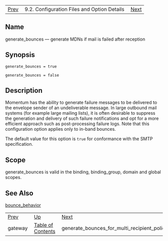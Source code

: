 |     |     |     |
| --- | --- | --- |
| [Prev](conf.ref.gateway)  | 9.2. Configuration Files and Option Details |  [Next](conf.ref.generate_bounces_for_multi_recipient_policy_rejections.php) |

<a name="conf.ref.generate_bounces"></a>
## Name

generate_bounces — generate MDNs if mail is failed after reception

## Synopsis

`generate_bounces = true`

`generate_bounces = false`

<a name="idp9671952"></a>
## Description

Momentum has the ability to generate failure messages to be delivered to the envelope sender of an undeliverable message. In large outbound mail systems (for example large mailing lists), it is often desirable to suppress the generation and delivery of such failure notifications and opt for a more efficient approach such as post-processing failure logs. Note that this configuration option applies only to in-band bounces.

The default value for this option is `true` for conformance with the SMTP specification.

<a name="idp9674960"></a>
## Scope

generate_bounces is valid in the binding, binding_group, domain and global scopes.

<a name="idp9676640"></a>
## See Also

[bounce_behavior](conf.ref.bounce_behavior "bounce_behavior")

|     |     |     |
| --- | --- | --- |
| [Prev](conf.ref.gateway)  | [Up](conf.ref.files.php) |  [Next](conf.ref.generate_bounces_for_multi_recipient_policy_rejections.php) |
| gateway  | [Table of Contents](index) |  generate_bounces_for_multi_recipient_policy_rejections |
